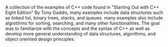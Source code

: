 A collection of the examples of C++ code found in "Starting Out with C++ Eight Edition" By Tony Gaddis, 
many examples include data structures such as linked list, binary trees, stacks, and queues.
many examples also include algrotihms for sorting, searching, and many other functionalities. 
The goal was to familiarize with the concepts and the syntax of C++ as well as develop more general 
understanding of data structures, algorithms, and object oreinted design principles.

